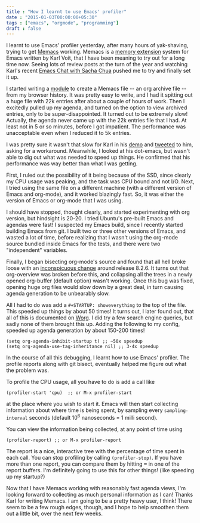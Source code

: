 ```yaml
---
title : "How I learnt to use Emacs' profiler"
date : "2015-01-03T00:00:00+05:30"
tags : ["emacs", "orgmode", "programming"]
draft : false
---
```


I learnt to use Emacs' profiler yesterday, after many hours of yak-shaving,
trying to get [Memacs](https://github.com/novoid/Memacs) working.  Memacs is a [memory extension](http://en.wikipedia.org/wiki/Memex) system for Emacs
written by Karl Voit, that I have been meaning to try out for a long time now.
Seeing lots of review posts at the turn of the year and watching Karl's recent
[Emacs Chat with Sacha Chua](http://emacslife.com/emacs-chats/chat-karl-voit.html) pushed me to try and finally set it up.

I started writing a [module](https://github.com/punchagan/Memacs/blob/chrome/memacs/chromium.py) to create a Memacs file -- an org archive file --
from my browser history.  It was pretty easy to write, and I had it spitting
out a huge file with 22k entries after about a couple of hours of work.  Then I
excitedly pulled up my agenda, and turned on the option to view archived
entries, only to be super-disappointed.  It turned out to be extremely slow!
Actually, the agenda never came up with the 22k entries file that I had. At
least not in 5 or so minutes, before I got impatient.  The performance was
unacceptable even when I reduced it to 5k entries.

I was pretty sure it wasn't that slow for Karl in his [demo](https://www.youtube.com/watch?v=SaKPr4J0K2I#t=999) and [tweeted](https://twitter.com/punchagan/status/550723377871065088) to him,
asking for a workaround. Meanwhile, I looked at his dot-emacs, but wasn't able
to dig out what was needed to speed up things. He confirmed that his
performance was way better than what I was getting.

First, I ruled out the possibility of it being because of the SSD, since
clearly my CPU usage was peaking, and the task was CPU bound and not I/O.
Next, I tried using the same file on a different machine (with a different
version of Emacs and org-mode), and it worked blazingly fast.  So, it was
either the version of Emacs or org-mode that I was using.

I should have stopped, thought clearly, and started experimenting with org
version, but hindsight is 20-20.  I tried Ubuntu's pre-built Emacs and agendas
were fast!  I suspected my Emacs build, since I recently started building Emacs
from git.  I built two or three other versions of Emacs, and wasted a lot of
time, before realizing that I wasn't using the org-mode source bundled inside
Emacs for the tests, and there were two "independent" variables.

Finally, I began bisecting org-mode's source and found that all hell broke
loose with an [inconspicuous change](http://orgmode.org/w/?p=org-mode.git;a=commitdiff;h=b88c5464db2cb0d90d4f30e43b5e08d2b1c1fcea;hp=8cc4e09950594b2abec2502e9218318570595ac5) around release 8.2.6.  It turns out that
org-overview was broken before this, and collapsing all the trees in a newly
opened org-buffer (default option) wasn't working. Once this bug was fixed,
opening huge org files would slow down by a great deal, in turn causing agenda
generation to be unbearably slow.

All I had to do was add a `#+STARTUP: showeverything` to the top of the file.
This speeded up things by about 50 times!  It turns out, I later found out,
that all of this is documented on [Worg](http://orgmode.org/worg/agenda-optimization.html). I did try a few search engine queries,
but sadly none of them brought this up.  Adding the following to my config,
speeded up agenda generation by about 150-200 times!

```emacs-lisp
(setq org-agenda-inhibit-startup t) ;; ~50x speedup
(setq org-agenda-use-tag-inheritance nil) ;; 3-4x speedup
```

In the course of all this debugging, I learnt how to use Emacs' profiler.  The
profile reports along with git bisect, eventually helped me figure out what the
problem was.

To profile the CPU usage, all you have to do is add a call like

```emacs-lisp
(profiler-start 'cpu)  ;; or M-x profiler-start
```

at the place where you wish to start it.  Emacs will then start collecting
information about where time is being spent, by sampling every
`sampling-interval` seconds (default 10<sup>6</sup> nanoseconds = 1 milli second).

You can view the information being collected, at any point of time using

```emacs-lisp
(profiler-report) ;; or M-x profiler-report
```

The report is a nice, interactive tree with the percentage of time spent in
each call. You can stop profiling by calling `(profiler-stop)`.  If you have
more than one report, you can compare them by hitting <kbd>=</kbd> in one of the report
buffers.  I'm definitely going to use this for other things! (like speeding up
my startup?)

Now that I have Memacs working with reasonably fast agenda views, I'm looking
forward to collecting as much personal information as I can!  Thanks Karl for
writing Memacs.  I am going to be a pretty heavy user, I think!  There seem to
be a few rough edges, though, and I hope to help smoothen them out a little
bit, over the next few weeks.
